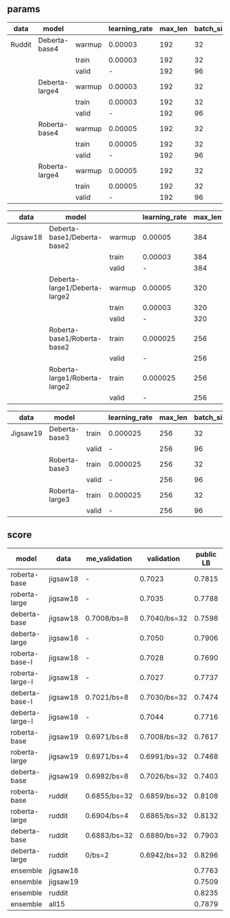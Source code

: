 ## params
| data   | model          |        | learning_rate | max_len | batch_size | num_epoch |
| ------ | -------------- | ------ | ------------- | ------- | ---------- | --------- |
| Ruddit | Deberta-base4  | warmup | 0.00003       | 192     | 32         | 3         |
|        |                | train  | 0.00003       | 192     | 32         | 6         |
|        |                | valid  | -             | 192     | 96         | -         |
|        | Deberta-large4 | warmup | 0.00003       | 192     | 32         | 3         |
|        |                | train  | 0.00003       | 192     | 32         | 5         |
|        |                | valid  | -             | 192     | 96         | -         |
|        | Roberta-base4  | warmup | 0.00005       | 192     | 32         | 4         |
|        |                | train  | 0.00005       | 192     | 32         | 4         |
|        |                | valid  | -             | 192     | 96         | -         |
|        | Roberta-large4 | warmup | 0.00005       | 192     | 32         | 3         |
|        |                | train  | 0.00005       | 192     | 32         | 3         |
|        |                | valid  | -             | 192     | 96         | -         |




| data     | model                         |        | learning_rate | max_len | batch_size | num_epoch |
| -------- | ----------------------------- | ------ | ------------- | ------- | ---------- | --------- |
| Jigsaw18 | Deberta-base1/Deberta-base2   | warmup | 0.00005       | 384     | 32         | 1         |
|          |                               | train  | 0.00003       | 384     | 32         | 3         |
|          |                               | valid  | -             | 384     | 96         | -         |
|          | Deberta-large1/Deberta-large2 | warmup | 0.00005       | 320     | 32         | 2         |
|          |                               | train  | 0.00003       | 320     | 32         | 2         |
|          |                               | valid  | -             | 320     | 96         | -         |
|          | Roberta-base1/Roberta-base2   | train  | 0.000025      | 256     | 32         | 1         |
|          |                               | valid  | -             | 256     | 96         | -         |
|          | Roberta-large1/Roberta-large2 | train  | 0.000025      | 256     | 32         | 1         |
|          |                               | valid  | -             | 256     | 96         | -         |




| data     | model          |       | learning_rate | max_len | batch_size | num_epoch |
| -------- | -------------- | ----- | ------------- | ------- | ---------- | --------- |
| Jigsaw19 | Deberta-base3  | train | 0.000025      | 256     | 32         | 1         |
|          |                | valid | -             | 256     | 96         | -         |
|          | Roberta-base3  | train | 0.000025      | 256     | 32         | 1         |
|          |                | valid | -             | 256     | 96         | -         |
|          | Roberta-large3 | train | 0.000025      | 256     | 32         | 1         |
|          |                | valid | -             | 256     | 96         | -         |


## score
| model           | data     | me_validation | validation   | public LB | private LB |
| --------------- | -------- | ------------- | ------------ | --------- | ---------- |
| roberta-base    | jigsaw18 | -             | 0.7023       | 0.7815    | 0.8052     |
| roberta-large   | jigsaw18 | -             | 0.7035       | 0.7788    | 0.8064     |
| deberta-base    | jigsaw18 | 0.7008/bs=8   | 0.7040/bs=32 | 0.7598    | 0.8030     |
| deberta-large   | jigsaw18 | -             | 0.7050       | 0.7906    | 0.8139     |
| roberta-base-l  | jigsaw18 | -             | 0.7028       | 0.7690    | 0.8070     |
| roberta-large-l | jigsaw18 | -             | 0.7027       | 0.7737    | 0.8013     |
| deberta-base-l  | jigsaw18 | 0.7021/bs=8   | 0.7030/bs=32 | 0.7474    | 0.8013     |
| deberta-large-l | jigsaw18 | -             | 0.7044       | 0.7716    | 0.8085     |
| roberta-base    | jigsaw19 | 0.6971/bs=8   | 0.7008/bs=32 | 0.7617    | 0.8020     |
| roberta-large   | jigsaw19 | 0.6971/bs=4   | 0.6991/bs=32 | 0.7468    | 0.7968     |
| deberta-base    | jigsaw19 | 0.6982/bs=8   | 0.7026/bs=32 | 0.7403    | 0.7958     |
| roberta-base    | ruddit   | 0.6855/bs=32  | 0.6859/bs=32 | 0.8108    | 0.7845     |
| roberta-large   | ruddit   | 0.6904/bs=4   | 0.6865/bs=32 | 0.8132    | 0.7955     |
| deberta-base    | ruddit   | 0.6883/bs=32  | 0.6880/bs=32 | 0.7903    | 0.7880     |
| deberta-large   | ruddit   | 0/bs=2        | 0.6942/bs=32 | 0.8296    | 0.7989     |
| ensemble        | jigsaw18 |               |              | 0.7763    | 0.8103     |
| ensemble        | jigsaw19 |               |              | 0.7509    | 0.8012     |
| ensemble        | ruddit   |               |              | 0.8235    | 0.7983     |
| ensemble        | all15    |               |              | 0.7879    | 0.8139     |